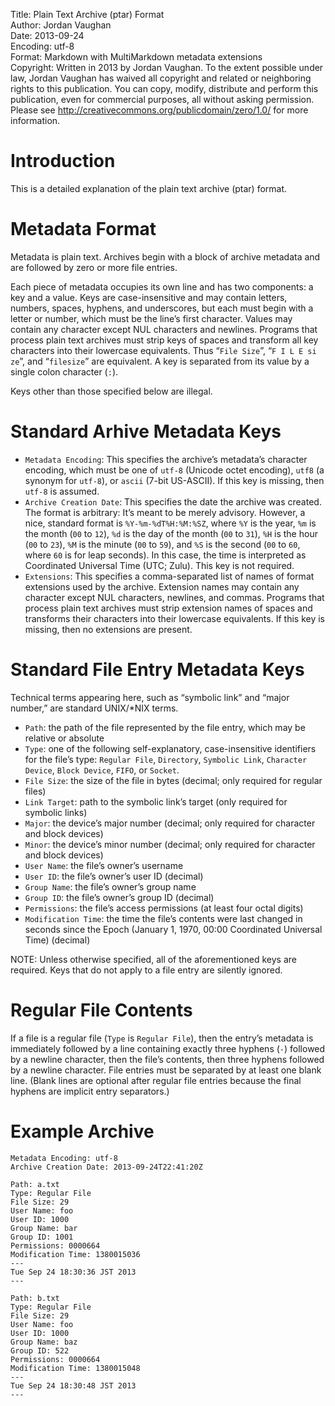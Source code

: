 Title:		Plain Text Archive (ptar) Format  
Author:		Jordan Vaughan  
Date:		2013-09-24  
Encoding:	utf-8  
Format:		Markdown with MultiMarkdown metadata extensions  
Copyright:	Written in 2013 by Jordan Vaughan.  To the extent possible under law, Jordan Vaughan has waived all copyright and related or neighboring rights to this publication.  You can copy, modify, distribute and perform this publication, even for commercial purposes, all without asking permission.  Please see <http://creativecommons.org/publicdomain/zero/1.0/> for more information.

# Introduction
This is a detailed explanation of the plain text archive (ptar) format.

# Metadata Format
Metadata is plain text.  Archives begin with a block of archive metadata and are followed by zero or more file entries.

Each piece of metadata occupies its own line and has two components: a key and a value.  Keys are case-insensitive and may contain letters, numbers, spaces, hyphens, and underscores, but each must begin with a letter or number, which must be the line’s first character.  Values may contain any character except NUL characters and newlines.  Programs that process plain text archives must strip keys of spaces and transform all key characters into their lowercase equivalents.  Thus “`File Size`”, “`F I L E si ze`”, and “`filesize`” are equivalent.  A key is separated from its value by a single colon character (`:`).

Keys other than those specified below are illegal.

# Standard Arhive Metadata Keys

* `Metadata Encoding`: This specifies the archive’s metadata’s character encoding, which must be one of `utf-8` (Unicode octet encoding), `utf8` (a synonym for `utf-8`), or `ascii` (7-bit US-ASCII).  If this key is missing, then `utf-8` is assumed.
* `Archive Creation Date`: This specifies the date the archive was created.  The format is arbitrary: It’s meant to be merely advisory.  However, a nice, standard format is `%Y-%m-%dT%H:%M:%SZ`, where `%Y` is the year, `%m` is the month (`00` to `12`), `%d` is the day of the month (`00` to `31`), `%H` is the hour (`00` to `23`), `%M` is the minute (`00` to `59`), and `%S` is the second (`00` to `60`, where `60` is for leap seconds).  In this case, the time is interpreted as Coordinated Universal Time (UTC; Zulu).  This key is not required.
* `Extensions`: This specifies a comma-separated list of names of format extensions used by the archive.  Extension names may contain any character except NUL characters, newlines, and commas.  Programs that process plain text archives must strip extension names of spaces and transforms their characters into their lowercase equivalents.  If this key is missing, then no extensions are present.

# Standard File Entry Metadata Keys

Technical terms appearing here, such as “symbolic link” and “major number,” are standard UNIX/*NIX terms.

* `Path`: the path of the file represented by the file entry, which may be relative or absolute
* `Type`: one of the following self-explanatory, case-insensitive identifiers for the file’s type: `Regular File`, `Directory`, `Symbolic Link`, `Character Device`, `Block Device`, `FIFO`, or `Socket`.
* `File Size`: the size of the file in bytes (decimal; only required for regular files)
* `Link Target`: path to the symbolic link’s target (only required for symbolic links)
* `Major`: the device’s major number (decimal; only required for character and block devices)
* `Minor`: the device’s minor number (decimal; only required for character and block devices)
* `User Name`: the file’s owner’s username
* `User ID`: the file’s owner’s user ID (decimal)
* `Group Name`: the file’s owner’s group name
* `Group ID`: the file’s owner’s group ID (decimal)
* `Permissions`: the file’s access permissions (at least four octal digits)
* `Modification Time`: the time the file’s contents were last changed in seconds since the Epoch (January 1, 1970, 00:00 Coordinated Universal Time) (decimal)

NOTE: Unless otherwise specified, all of the aforementioned keys are required.  Keys that do not apply to a file entry are silently ignored.

# Regular File Contents

If a file is a regular file (`Type` is `Regular File`), then the entry’s metadata is immediately followed by a line containing exactly three hyphens (`-`) followed by a newline character, then the file’s contents, then three hyphens followed by a newline character.  File entries must be separated by at least one blank line.  (Blank lines are optional after regular file entries because the final hyphens are implicit entry separators.)

# Example Archive

	Metadata Encoding: utf-8
	Archive Creation Date: 2013-09-24T22:41:20Z
	
	Path: a.txt
	Type: Regular File
	File Size: 29
	User Name: foo
	User ID: 1000
	Group Name: bar
	Group ID: 1001
	Permissions: 0000664
	Modification Time: 1380015036
	---
	Tue Sep 24 18:30:36 JST 2013
	---
	
	Path: b.txt
	Type: Regular File
	File Size: 29
	User Name: foo
	User ID: 1000
	Group Name: baz
	Group ID: 522
	Permissions: 0000664
	Modification Time: 1380015048
	---
	Tue Sep 24 18:30:48 JST 2013
	---
